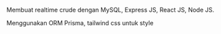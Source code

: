 Membuat realtime crude dengan MySQL, Express JS, React JS, Node JS.

Menggunakan ORM Prisma, tailwind css untuk style
